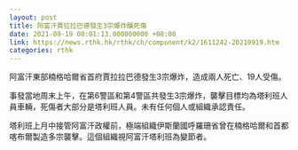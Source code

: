 ```yaml
---
layout: post
title: 阿富汗賈拉拉巴德發生3宗爆炸釀死傷
date: 2021-09-19 00:01:13.000000000 +08:00
link: https://news.rthk.hk/rthk/ch/component/k2/1611242-20210919.htm
categories: rthk
---
```


阿富汗東部楠格哈爾省首府賈拉拉巴德發生3宗爆炸，造成兩人死亡、19人受傷。

事發當地周末上午，在第6警區和第4警區共發生3宗爆炸，襲擊目標均為塔利班人員車輛，死傷者大部分是塔利班人員。未有任何個人或組織承認責任。

塔利班上月中接管阿富汗政權前，極端組織伊斯蘭國呼羅珊省曾在楠格哈爾和首都喀布爾製造多宗襲擊。這個組織視阿富汗塔利班為變節者。
